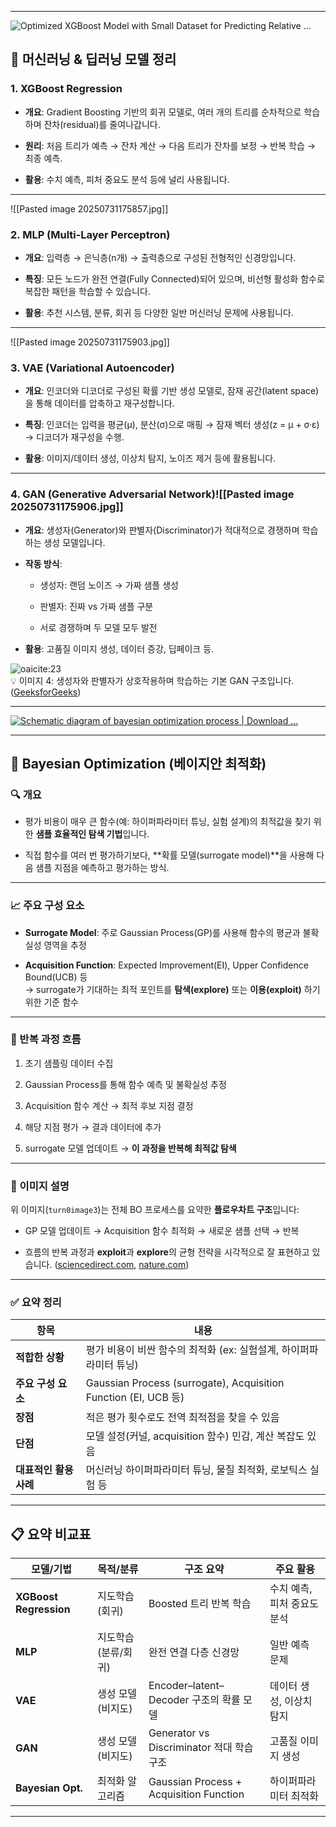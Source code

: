 


---
![Optimized XGBoost Model with Small Dataset for Predicting Relative ...](https://tse2.mm.bing.net/th/id/OIP.YuKnqMuI-ZD0eGwA-or4qAHaEs?pid=Api)
## 🧠 머신러닝 & 딥러닝 모델 정리

### 1. XGBoost Regression

- **개요**: Gradient Boosting 기반의 회귀 모델로, 여러 개의 트리를 순차적으로 학습하며 잔차(residual)를 줄여나갑니다.
    
- **원리**: 처음 트리가 예측 → 잔차 계산 → 다음 트리가 잔차를 보정 → 반복 학습 → 최종 예측.
    
- **활용**: 수치 예측, 피처 중요도 분석 등에 널리 사용됩니다.
    


---
![[Pasted image 20250731175857.jpg]]
### 2. MLP (Multi‑Layer Perceptron)

- **개요**: 입력층 → 은닉층(n개) → 출력층으로 구성된 전형적인 신경망입니다.
    
- **특징**: 모든 노드가 완전 연결(Fully Connected)되어 있으며, 비선형 활성화 함수로 복잡한 패턴을 학습할 수 있습니다.
    
- **활용**: 추천 시스템, 분류, 회귀 등 다양한 일반 머신러닝 문제에 사용됩니다.
    

---
![[Pasted image 20250731175903.jpg]]
### 3. VAE (Variational Autoencoder)

- **개요**: 인코더와 디코더로 구성된 확률 기반 생성 모델로, 잠재 공간(latent space)을 통해 데이터를 압축하고 재구성합니다.
    
- **특징**: 인코더는 입력을 평균(μ), 분산(σ)으로 매핑 → 잠재 벡터 생성(z = μ + σ·ε) → 디코더가 재구성을 수행.
    
- **활용**: 이미지/데이터 생성, 이상치 탐지, 노이즈 제거 등에 활용됩니다.


---

### 4. GAN (Generative Adversarial Network)![[Pasted image 20250731175906.jpg]]

- **개요**: 생성자(Generator)와 판별자(Discriminator)가 적대적으로 경쟁하며 학습하는 생성 모델입니다.
    
- **작동 방식**:
    
    - 생성자: 랜덤 노이즈 → 가짜 샘플 생성
        
    - 판별자: 진짜 vs 가짜 샘플 구분
        
    - 서로 경쟁하며 두 모델 모두 발전
        
- **활용**: 고품질 이미지 생성, 데이터 증강, 딥페이크 등.
    

![oaicite:23](https:)  
💡 이미지 4: 생성자와 판별자가 상호작용하며 학습하는 기본 GAN 구조입니다. ([GeeksforGeeks](https://www.geeksforgeeks.org/generative-adversarial-network-gan/?utm_source=chatgpt.com "Generative Adversarial Network (GAN) - GeeksforGeeks"))

---


[![Schematic diagram of bayesian optimization process | Download ...](https://tse1.mm.bing.net/th/id/OIP.iSXDKJYdbOqp7EK-F0OLJwHaHI?pid=Api)](https://www.researchgate.net/figure/Schematic-diagram-of-bayesian-optimization-process_fig3_370138057)

---

## 🧠 Bayesian Optimization (베이지안 최적화)

### 🔍 개요

- 평가 비용이 매우 큰 함수(예: 하이퍼파라미터 튜닝, 실험 설계)의 최적값을 찾기 위한 **샘플 효율적인 탐색 기법**입니다.
    
- 직접 함수를 여러 번 평가하기보다, **확률 모델(surrogate model)**을 사용해 다음 샘플 지점을 예측하고 평가하는 방식.
    

---

### 📈 주요 구성 요소

- **Surrogate Model**: 주로 Gaussian Process(GP)를 사용해 함수의 평균과 불확실성 영역을 추정
    
- **Acquisition Function**: Expected Improvement(EI), Upper Confidence Bound(UCB) 등  
    → surrogate가 기대하는 최적 포인트를 **탐색(explore)** 또는 **이용(exploit)** 하기 위한 기준 함수
    

---

### 🔁 반복 과정 흐름

1. 초기 샘플링 데이터 수집
    
2. Gaussian Process를 통해 함수 예측 및 불확실성 추정
    
3. Acquisition 함수 계산 → 최적 후보 지점 결정
    
4. 해당 지점 평가 → 결과 데이터에 추가
    
5. surrogate 모델 업데이트 → **이 과정을 반복해 최적값 탐색**
    

---

### 🧾 이미지 설명

위 이미지(`turn0image3`)는 전체 BO 프로세스를 요약한 **플로우차트 구조**입니다:

- GP 모델 업데이트 → Acquisition 함수 최적화 → 새로운 샘플 선택 → 반복
    
- 흐름의 반복 과정과 **exploit**과 **explore**의 균형 전략을 시각적으로 잘 표현하고 있습니다. ([sciencedirect.com](https://www.sciencedirect.com/science/article/pii/S2589004221007495?utm_source=chatgpt.com "Bayesian optimization for goal-oriented multi-objective inverse ..."), [nature.com](https://www.nature.com/articles/s41524-021-00662-x?utm_source=chatgpt.com "Bayesian optimization with adaptive surrogate models for automated ..."))
    

---

### ✅ 요약 정리

|항목|내용|
|---|---|
|**적합한 상황**|평가 비용이 비싼 함수의 최적화 (ex: 실험설계, 하이퍼파라미터 튜닝)|
|**주요 구성 요소**|Gaussian Process (surrogate), Acquisition Function (EI, UCB 등)|
|**장점**|적은 평가 횟수로도 전역 최적점을 찾을 수 있음|
|**단점**|모델 설정(커널, acquisition 함수) 민감, 계산 복잡도 있음|
|**대표적인 활용 사례**|머신러닝 하이퍼파라미터 튜닝, 물질 최적화, 로보틱스 실험 등|



---

## 📋 요약 비교표

|모델/기법|목적/분류|구조 요약|주요 활용|
|---|---|---|---|
|**XGBoost Regression**|지도학습 (회귀)|Boosted 트리 반복 학습|수치 예측, 피처 중요도 분석|
|**MLP**|지도학습 (분류/회귀)|완전 연결 다층 신경망|일반 예측 문제|
|**VAE**|생성 모델 (비지도)|Encoder–latent–Decoder 구조의 확률 모델|데이터 생성, 이상치 탐지|
|**GAN**|생성 모델 (비지도)|Generator vs Discriminator 적대 학습 구조|고품질 이미지 생성|
|**Bayesian Opt.**|최적화 알고리즘|Gaussian Process + Acquisition Function|하이퍼파라미터 최적화|

---


